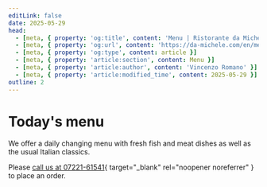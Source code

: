 ```yaml
---
editLink: false
date: 2025-05-29
head:
  - [meta, { property: 'og:title', content: 'Menu | Ristorante da Michele, Baden-Baden' }]
  - [meta, { property: 'og:url', content: 'https://da-michele.com/en/menu/' }]
  - [meta, { property: 'og:type', content: article }]
  - [meta, { property: 'article:section', content: Menu }]
  - [meta, { property: 'article:author', content: 'Vincenzo Romano' }]
  - [meta, { property: 'article:modified_time', content: 2025-05-29 }]
outline: 2
---
```


# Today's menu

We offer a daily changing menu with fresh fish and meat dishes as well as the usual Italian classics.

Please [call us at 07221-61541](tel:+49722161541){ target="_blank" rel="noopener noreferrer" } to place an order.

<MenuItems />

